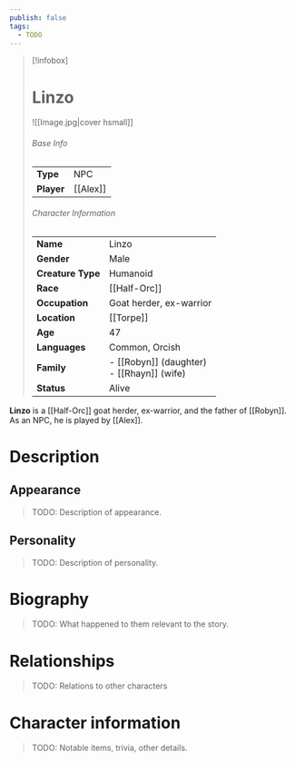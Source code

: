 ```yaml
---
publish: false
tags:
  - TODO
---
```

> [!infobox]  
> # Linzo 
> ![[Image.jpg|cover hsmall]]  
> ###### Base Info
> | | |  
> |---|---|  
> | **Type** | NPC |
> | **Player** | [[Alex]] |
> ###### Character Information  
> | | |  
> |---|---|  
> | **Name** | Linzo |
> | **Gender** | Male | 
> | **Creature Type** | Humanoid |
> | **Race** | [[Half-Orc]] |  
> | **Occupation** | Goat herder, ex-warrior |  
> | **Location** | [[Torpe]] |
> | **Age** | 47 |
> | **Languages** | Common, Orcish |  
> | **Family** | - [[Robyn]] (daughter)<br>- [[Rhayn]] (wife) |
> | **Status** | Alive |

**Linzo** is a [[Half-Orc]] goat herder, ex-warrior, and the father of [[Robyn]]. As an NPC, he is played by [[Alex]].
# Description
## Appearance
> TODO: Description of appearance.
## Personality
> TODO: Description of personality.
# Biography
> TODO: What happened to them relevant to the story.
# Relationships
> TODO: Relations to other characters
# Character information
> TODO: Notable items, trivia, other details.
